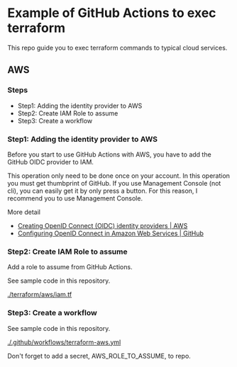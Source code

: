 # Example of GitHub Actions to exec terraform
This repo guide you to exec terraform commands to typical cloud services.

## AWS

### Steps
- Step1: Adding the identity provider to AWS
- Step2: Create IAM Role to assume
- Step3: Create a workflow

### Step1: Adding the identity provider to AWS
Before you start to use GitHub Actions with AWS, you have to add the GitHub OIDC provider to IAM.

This operation only need to be done once on your account. In this operation you must get thumbprint of GitHub. If you use Management Console (not cli), you can easily get it by only press a button. For this reason, I recommend you to use Management Console.

More detail
- [Creating OpenID Connect (OIDC) identity providers | AWS](https://docs.aws.amazon.com/IAM/latest/UserGuide/id_roles_providers_create_oidc.html)
- [Configuring OpenID Connect in Amazon Web Services | GitHub](https://docs.github.com/en/actions/deployment/security-hardening-your-deployments/configuring-openid-connect-in-amazon-web-services)

### Step2: Create IAM Role to assume
Add a role to assume from GitHub Actions.

See sample code in this repository.

[./terraform/aws/iam.tf](./terraform/aws/iam.tf)

### Step3: Create a workflow
See sample code in this repository.

[./.github/workflows/terraform-aws.yml](./.github/workflows/terraform-aws.yml)

Don't forget to add a secret, AWS_ROLE_TO_ASSUME, to repo.
